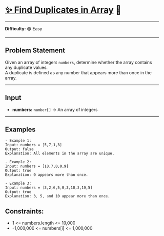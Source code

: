 # [✨ Find Duplicates in Array](https://www.greatfrontend.com/interviews/study/blind75/questions/algo/array-find-duplicate) 🧩

---

**Difficulty:** 🟢 Easy  

---

## Problem Statement
Given an array of integers `numbers`, determine whether the array contains any duplicate values.  
A duplicate is defined as any number that appears more than once in the array.

---

## Input
- **numbers:** `number[]` → An array of integers  

---

## Examples
```text
- Example 1:
Input: numbers = [5,7,1,3]
Output: false
Explanation: All elements in the array are unique.

- Example 2:
Input: numbers = [10,7,0,0,9]
Output: true
Explanation: 0 appears more than once.

- Example 3:
Input: numbers = [3,2,6,5,0,3,10,3,10,5]
Output: true
Explanation: 3, 5, and 10 appear more than once.
```

## Constraints:
- 1 <= numbers.length <= 10,000
- -1,000,000 <= numbers[i] <= 1,000,000
